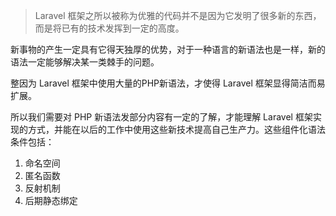 > Laravel 框架之所以被称为优雅的代码并不是因为它发明了很多新的东西，而是将已有的技术发挥到一定的高度。

新事物的产生一定具有它得天独厚的优势，对于一种语言的新语法也是一样，新的语法一定能够解决某一类棘手的问题。

整因为 Laravel 框架中使用大量的PHP新语法，才使得 Laravel 框架显得简洁而易扩展。

所以我们需要对 PHP 新语法发部分内容有一定的了解，才能理解 Laravel 框架实现的方式，并能在以后的工作中使用这些新技术提高自己生产力。这些组件化语法条件包括：

1. 命名空间
2. 匿名函数
3. 反射机制
4. 后期静态绑定



